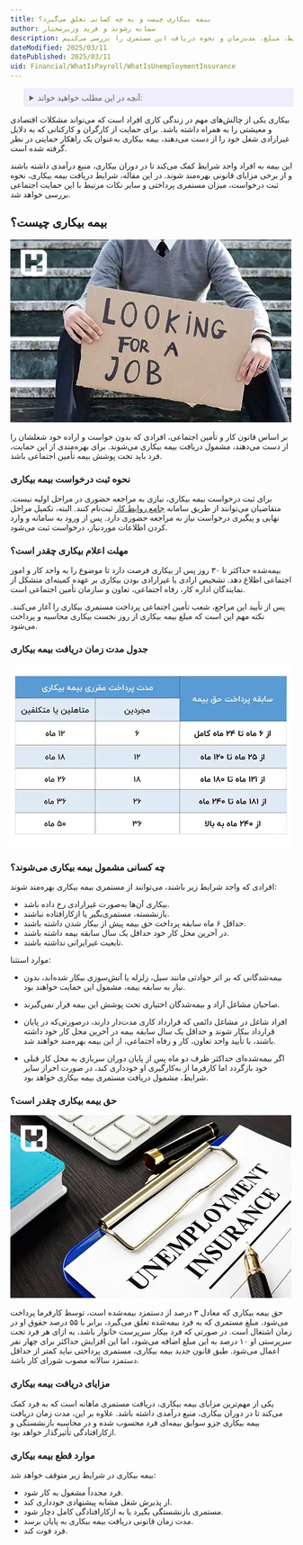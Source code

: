 ```yaml
---
title: بیمه بیکاری چیست و به چه کسانی تعلق می‌گیرد؟
author: سمانه رشوند و فربد وزیرمختار
description: بیمه بیکاری حمایت مالی از کارگرانی است که بدون خواست خود شغلشان را از دست داده‌اند. شرایط، مبلغ، مدت‌زمان و نحوه دریافت این مستمری را بررسی می‌کنیم.
dateModified: 2025/03/11
datePublished: 2025/03/11
uid: Financial/WhatIsPayroll/WhatIsUnemploymentInsurance
---
```

<blockquote style="background-color:#eeeefc; padding:0.5rem">
<details>
  <summary>آنچه در این مطلب خواهید خواند:</summary>
  <ul>
    <li>بیمه بیکاری چیست؟</li>
    <li>نحوه ثبت درخواست بیمه بیکاری</li>
    <li>مهلت اعلام بیکاری چقدر است؟</li>
    <li>جدول مدت زمان دریافت بیمه بیکاری</li>
    <li>چه کسانی مشمول بیمه بیکاری می‌شوند؟</li>
    </li>حق بیمه بیکاری چقدر است؟</li>
    <li>مزایای دریافت بیمه بیکاری</li>
    <li>موارد قطع بیمه بیکاری</li>
  </ul>
</details>
</blockquote>

بیکاری یکی از چالش‌های مهم در زندگی کاری افراد است که می‌تواند مشکلات اقتصادی و معیشتی را به همراه داشته باشد. برای حمایت از کارگران و کارکنانی که به دلایل غیرارادی شغل خود را از دست می‌دهند، بیمه بیکاری به‌عنوان یک راهکار حمایتی در نظر گرفته شده است. 

این بیمه به افراد واجد شرایط کمک می‌کند تا در دوران بیکاری، منبع درآمدی داشته باشند و از برخی مزایای قانونی بهره‌مند شوند. در این مقاله، شرایط دریافت بیمه بیکاری، نحوه ثبت درخواست، میزان مستمری پرداختی و سایر نکات مرتبط با این حمایت اجتماعی بررسی خواهد شد.

## بیمه بیکاری چیست؟

![بیمه بیکاری چیست؟](./Images/WhatIsUnemploymentInsurance.webp)

بر اساس قانون کار و تأمین اجتماعی، افرادی که بدون خواست و اراده خود شغلشان را از دست می‌دهند، مشمول دریافت بیمه بیکاری می‌شوند. برای بهره‌مندی از این حمایت، فرد باید تحت پوشش بیمه تأمین اجتماعی باشد.

### نحوه ثبت درخواست بیمه بیکاری

برای ثبت درخواست بیمه بیکاری، نیازی به مراجعه حضوری در مراحل اولیه نیست. متقاضیان می‌توانند از طریق سامانه <a href="https://prkar.mcls.gov.ir" target="_blank">جامع روابط کار</a> ثبت‌نام کنند. البته، تکمیل مراحل نهایی و پیگیری درخواست نیاز به مراجعه حضوری دارد.
پس از ورود به سامانه و وارد کردن اطلاعات موردنیاز، درخواست ثبت می‌شود.

### مهلت اعلام بیکاری چقدر است؟

بیمه‌شده حداکثر تا ۳۰ روز پس از بیکاری فرصت دارد تا موضوع را به واحد کار و امور اجتماعی اطلاع دهد. تشخیص ارادی یا غیرارادی بودن بیکاری بر عهده کمیته‌ای متشکل از نمایندگان اداره کار، رفاه اجتماعی، تعاون و سازمان تأمین اجتماعی است.

پس از تأیید این مراجع، شعب تأمین اجتماعی پرداخت مستمری بیکاری را آغاز می‌کنند. نکته مهم این است که مبلغ بیمه بیکاری از روز نخست بیکاری محاسبه و پرداخت می‌شود.

### جدول مدت زمان دریافت بیمه بیکاری

![جدول مدت زمان دریافت بیمه بیکاری](./Images/UnemploymentInsurance.webp)

### چه کسانی مشمول بیمه بیکاری می‌شوند؟

افرادی که واجد شرایط زیر باشند، می‌توانند از مستمری بیمه بیکاری بهره‌مند شوند:

-	بیکاری آن‌ها به‌صورت غیرارادی رخ داده باشد.
-	بازنشسته، مستمری‌بگیر یا ازکارافتاده نباشند.
-	حداقل ۶ ماه سابقه پرداخت حق بیمه پیش از بیکار شدن داشته باشند.
-	در آخرین محل کار خود حداقل یک سال سابقه بیمه داشته باشند.
-	تابعیت غیرایرانی نداشته باشند.

موارد استثنا:

-	بیمه‌شدگانی که بر اثر حوادثی مانند سیل، زلزله یا آتش‌سوزی بیکار شده‌اند، بدون نیاز به سابقه بیمه، مشمول این حمایت خواهند بود.

-	صاحبان مشاغل آزاد و بیمه‌شدگان اختیاری تحت پوشش این بیمه قرار نمی‌گیرند.
-	افراد شاغل در مشاغل دائمی که قرارداد کاری مدت‌دار دارند، درصورتی‌که در پایان قرارداد بیکار شوند و حداقل یک سال سابقه بیمه در آخرین محل کار خود داشته باشند، با تأیید واحد تعاون، کار و رفاه اجتماعی، از این بیمه بهره‌مند خواهند شد.
-	اگر بیمه‌شده‌ای حداکثر ظرف دو ماه پس از پایان دوران سربازی به محل کار قبلی خود بازگردد اما کارفرما از به‌کارگیری او خودداری کند، در صورت احراز سایر شرایط، مشمول دریافت مستمری بیمه بیکاری خواهد بود.

### حق بیمه بیکاری چقدر است؟

![حق بیمه بیکاری چقدر است؟](./Images/UnemploymentInsurance02.webp)

حق بیمه بیکاری که معادل ۳ درصد از دستمزد بیمه‌شده است، توسط کارفرما پرداخت می‌شود. مبلغ مستمری که به فرد بیمه‌شده تعلق می‌گیرد، برابر با ۵۵ درصد حقوق او در زمان اشتغال است. در صورتی که فرد بیکار سرپرست خانوار باشد، به ازای هر فرد تحت سرپرستی او ۱۰ درصد به این مبلغ اضافه می‌شود، اما این افزایش حداکثر برای چهار نفر اعمال می‌شود. طبق قانون جدید بیمه بیکاری، مستمری پرداختی نباید کمتر از حداقل دستمزد سالانه مصوب شورای کار باشد.

### مزایای دریافت بیمه بیکاری

یکی از مهم‌ترین مزایای بیمه بیکاری، دریافت مستمری ماهانه است که به فرد کمک می‌کند تا در دوران بیکاری، منبع درآمدی داشته باشد. علاوه بر این، مدت زمان دریافت بیمه بیکاری جزو سوابق بیمه‌ای فرد محسوب شده و در محاسبه بازنشستگی و ازکارافتادگی تأثیرگذار خواهد بود.

### موارد قطع بیمه بیکاری

بیمه بیکاری در شرایط زیر متوقف خواهد شد:

-	فرد مجدداً مشغول به کار شود.
-	از پذیرش شغل مشابه پیشنهادی خودداری کند.
-	مستمری بازنشستگی بگیرد یا به ازکارافتادگی کامل دچار شود.
-	مدت زمان قانونی دریافت بیمه بیکاری به پایان برسد.
-	فرد فوت کند.
